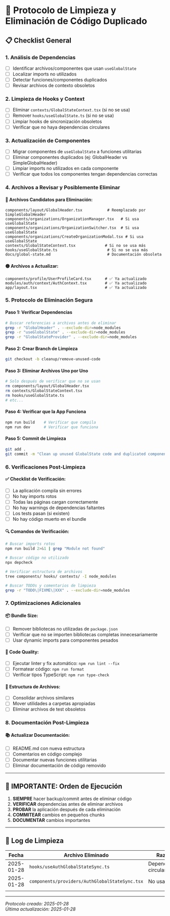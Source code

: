 # 🧹 Protocolo de Limpieza y Eliminación de Código Duplicado

## 📋 Checklist General

### 1. **Análisis de Dependencias**
- [ ] Identificar archivos/componentes que usan `useGlobalState` 
- [ ] Localizar imports no utilizados
- [ ] Detectar funciones/componentes duplicados
- [ ] Revisar archivos de contexto obsoletos

### 2. **Limpieza de Hooks y Context**
- [ ] Eliminar `contexts/GlobalStateContext.tsx` (si no se usa)
- [ ] Remover `hooks/useGlobalState.ts` (si no se usa)
- [ ] Limpiar hooks de sincronización obsoletos
- [ ] Verificar que no haya dependencias circulares

### 3. **Actualización de Componentes**
- [ ] Migrar componentes de `useGlobalState` a funciones utilitarias
- [ ] Eliminar componentes duplicados (ej: GlobalHeader vs SimpleGlobalHeader)
- [ ] Limpiar imports no utilizados en cada componente
- [ ] Verificar que todos los componentes tengan dependencias correctas

### 4. **Archivos a Revisar y Posiblemente Eliminar**

#### 🔴 Archivos Candidatos para Eliminación:
```
components/layout/GlobalHeader.tsx           # Reemplazado por SimpleGlobalHeader
components/organizations/OrganizationManager.tsx   # Si usa useGlobalState
components/organizations/OrganizationSwitcher.tsx  # Si usa useGlobalState  
components/organizations/CreateOrganizationModal.tsx # Si usa useGlobalState
contexts/GlobalStateContext.tsx             # Si no se usa más
hooks/useGlobalState.ts                      # Si no se usa más
docs/global-state.md                         # Documentación obsoleta
```

#### 🟡 Archivos a Actualizar:
```
components/profile/UserProfileCard.tsx      # ✅ Ya actualizado
modules/auth/context/AuthContext.tsx        # ✅ Ya actualizado  
app/layout.tsx                              # ✅ Ya actualizado
```

### 5. **Protocolo de Eliminación Segura**

#### Paso 1: Verificar Dependencias
```bash
# Buscar referencias a archivos antes de eliminar
grep -r "GlobalHeader" . --exclude-dir=node_modules
grep -r "useGlobalState" . --exclude-dir=node_modules
grep -r "GlobalStateProvider" . --exclude-dir=node_modules
```

#### Paso 2: Crear Branch de Limpieza
```bash
git checkout -b cleanup/remove-unused-code
```

#### Paso 3: Eliminar Archivos Uno por Uno
```bash
# Solo después de verificar que no se usan
rm components/layout/GlobalHeader.tsx
rm contexts/GlobalStateContext.tsx  
rm hooks/useGlobalState.ts
# etc...
```

#### Paso 4: Verificar que la App Funciona
```bash
npm run build    # Verificar que compila
npm run dev      # Verificar que funciona
```

#### Paso 5: Commit de Limpieza
```bash
git add .
git commit -m "Clean up unused GlobalState code and duplicated components"
```

### 6. **Verificaciones Post-Limpieza**

#### ✅ Checklist de Verificación:
- [ ] La aplicación compila sin errores
- [ ] No hay imports rotos
- [ ] Todas las páginas cargan correctamente
- [ ] No hay warnings de dependencias faltantes
- [ ] Los tests pasan (si existen)
- [ ] No hay código muerto en el bundle

#### 🔍 Comandos de Verificación:
```bash
# Buscar imports rotos
npm run build 2>&1 | grep "Module not found"

# Buscar código no utilizado  
npx depcheck

# Verificar estructura de archivos
tree components/ hooks/ contexts/ -I node_modules

# Buscar TODOs y comentarios de limpieza
grep -r "TODO\|FIXME\|XXX" . --exclude-dir=node_modules
```

### 7. **Optimizaciones Adicionales**

#### 📦 Bundle Size:
- [ ] Remover bibliotecas no utilizadas de `package.json`
- [ ] Verificar que no se importen bibliotecas completas innecesariamente
- [ ] Usar dynamic imports para componentes pesados

#### 🔧 Code Quality:
- [ ] Ejecutar linter y fix automático: `npm run lint --fix`
- [ ] Formatear código: `npm run format` 
- [ ] Verificar tipos TypeScript: `npm run type-check`

#### 📁 Estructura de Archivos:
- [ ] Consolidar archivos similares
- [ ] Mover utilidades a carpetas apropiadas
- [ ] Eliminar archivos de test obsoletos

### 8. **Documentación Post-Limpieza**

#### 📚 Actualizar Documentación:
- [ ] README.md con nueva estructura
- [ ] Comentarios en código complejo
- [ ] Documentar nuevas funciones utilitarias
- [ ] Eliminar documentación de código removido

---

## 🚨 **IMPORTANTE: Orden de Ejecución**

1. **SIEMPRE** hacer backup/commit antes de eliminar código
2. **VERIFICAR** dependencias antes de eliminar archivos
3. **PROBAR** la aplicación después de cada eliminación
4. **COMMITEAR** cambios en pequeños chunks
5. **DOCUMENTAR** cambios importantes

---

## 📝 **Log de Limpieza**

| Fecha | Archivo Eliminado | Razón | Status |
|-------|------------------|-------|---------|
| 2025-01-28 | `hooks/useAuthGlobalStateSync.ts` | Dependencia circular | ✅ |
| 2025-01-28 | `components/providers/AuthGlobalStateSync.tsx` | No usado | ✅ |
| | | | |

---

*Protocolo creado: 2025-01-28*  
*Última actualización: 2025-01-28*